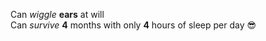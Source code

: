 Can _wiggle_ __ears__ at will  
Can _survive_ __4__ months with only __4__ hours of sleep per day :sunglasses:
